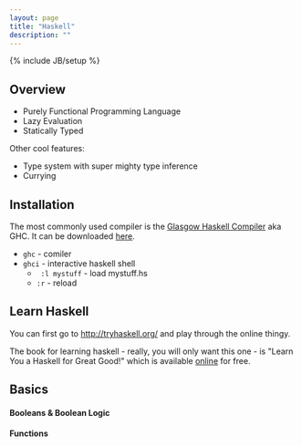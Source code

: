 ```yaml
---
layout: page
title: "Haskell"
description: ""
---
```

{% include JB/setup %}

## Overview

* Purely Functional Programming Language
* Lazy Evaluation
* Statically Typed

Other cool features:

* Type system with super mighty type inference
* Currying


## Installation

The most commonly used compiler is the [Glasgow Haskell Compiler](https://en.wikipedia.org/wiki/Glasgow_Haskell_Compiler) aka GHC. It can be downloaded [here](https://www.haskell.org/ghc/).

* ``` ghc ``` - comiler
* ``` ghci ``` - interactive haskell shell
  * ```  :l mystuff ``` - load mystuff.hs
  * ``` :r ``` - reload


## Learn Haskell

You can first go to <http://tryhaskell.org/> and play through the online thingy.

The book for learning haskell - really, you will only want this one - is "Learn You a Haskell for Great Good!" which is available [online](http://learnyouahaskell.com/chapters) for free.



## Basics

#### Booleans & Boolean Logic


#### Functions



